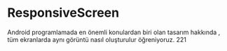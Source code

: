 # ResponsiveScreen

Android programlamada en önemli konulardan biri olan tasarım hakkında , tüm ekranlarda aynı görüntü nasıl oluşturulur öğreniyoruz. 221
